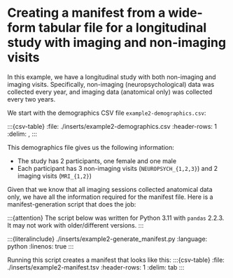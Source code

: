 # Creating a manifest from a wide-form tabular file for a longitudinal study with imaging and non-imaging visits

In this example, we have a longitudinal study with both non-imaging and imaging visits. Specifically, non-imaging (neuropsychological) data was collected every year, and imaging data (anatomical only) was collected every two years.

We start with the demographics CSV file `example2-demographics.csv`:

:::{csv-table}
:file: ./inserts/example2-demographics.csv
:header-rows: 1
:delim: ,
:::

This demographics file gives us the following information:
- The study has 2 participants, one female and one male
- Each participant has 3 non-imaging visits (`NEUROPSYCH_{1,2,3}`) and 2 imaging visits (`MRI_{1,2}`)

Given that we know that all imaging sessions collected anatomical data only, we have all the information required for the manifest file.
Here is a manifest-generation script that does the job:

:::{attention}
The script below was written for Python 3.11 with `pandas` 2.2.3.
It may not work with older/different versions.
:::

:::{literalinclude} ./inserts/example2-generate_manifest.py
:language: python
:linenos: true
:::

Running this script creates a manifest that looks like this:
:::{csv-table}
:file: ./inserts/example2-manifest.tsv
:header-rows: 1
:delim: tab
:::
